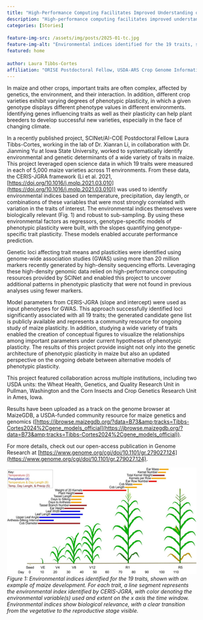 ```yaml
---
title: "High-Performance Computing Facilitates Improved Understanding of Phenotypic Plasticity in Maize"
description: "High-performance computing facilitates improved understanding of phenotypic plasticity in maize"
categories: [Stories]

feature-img-src: /assets/img/posts/2025-01-tc.jpg
feature-img-alt: "Environmental indices identified for the 19 traits, shown with an example of maize development. For each trait, a line segment represents the environmental index identified by CERIS-JGRA, with color denoting the environmental variable(s) used and extent on the x axis the time window. Environmental indices show biological relevance, with a clear transition from the vegetative to the reproductive stage visible."
featured: home

author: Laura Tibbs-Cortes
affiliation: "ORISE Postdoctoral Fellow, USDA-ARS Crop Genome Informatics Laboratory, Ames, IA"
---
```


In maize and other crops, important traits are often complex, affected by genetics, the environment, and their interaction. In addition, different crop varieties exhibit varying degrees of phenotypic plasticity, in which a given genotype displays different phenotype values in different environments.<!--excerpt--> Identifying genes influencing traits as well as their plasticity can help plant breeders to develop successful new varieties, especially in the face of changing climate.

In a recently published project, SCINet/AI-COE Postdoctoral Fellow Laura Tibbs-Cortes, working in the lab of Dr. Xianran Li, in collaboration with Dr. Jianming Yu at Iowa State University, worked to systematically identify environmental and genetic determinants of a wide variety of traits in maize. This project leveraged open science data in which 19 traits were measured in each of 5,000 maize varieties across 11 environments. From these data, the CERIS-JGRA framework (Li et al. 2021, [https://doi.org/10.1016/j.molp.2021.03.010](https://doi.org/10.1016/j.molp.2021.03.010)) was used to identify environmental indices based on temperature, precipitation, day length, or combinations of these variables that were most strongly correlated with variation in the traits of interest. The environmental indices themselves were biologically relevant (Fig. 1) and robust to sub-sampling. By using these environmental factors as regressors, genotype-specific models of phenotypic plasticity were built, with the slopes quantifying genotype-specific trait plasticity. These models enabled accurate performance prediction.

Genetic loci affecting trait means and plasticities were identified using genome-wide association studies (GWAS) using more than 20 million markers recently generated by high-density sequencing efforts. Leveraging these high-density genomic data relied on high-performance computing resources provided by SCINet and enabled this project to uncover additional patterns in phenotypic plasticity that were not found in previous analyses using fewer markers.

Model parameters from CERIS-JGRA (slope and intercept) were used as input phenotypes for GWAS. This approach successfully identified loci significantly associated with all 19 traits; the generated candidate gene list is publicly available and represents a community resource for ongoing study of maize plasticity. In addition, studying a wide variety of traits enabled the creation of conceptual figures to visualize the relationships among important parameters under current hypotheses of phenotypic plasticity. The results of this project provide insight not only into the genetic architecture of phenotypic plasticity in maize but also an updated perspective on the ongoing debate between alternative models of phenotypic plasticity.

This project featured collaboration across multiple institutions, including two USDA units: the Wheat Health, Genetics, and Quality Research Unit in Pullman, Washington and the Corn Insects and Crop Genetics Research Unit in Ames, Iowa.  

Results have been uploaded as a track on the genome browser at MaizeGDB, a USDA-funded community resource for maize genetics and genomics ([https://jbrowse.maizegdb.org/?data=B73&amp;tracks=Tibbs-Cortes2024%2Cgene_models_official](https://jbrowse.maizegdb.org/?data=B73&amp;tracks=Tibbs-Cortes2024%2Cgene_models_official)).

For more details, check out our open-access publication in Genome Research at [https://www.genome.org/cgi/doi/10.1101/gr.279027.124](https://www.genome.org/cgi/doi/10.1101/gr.279027.124).
 
![Figure 1](/assets/img/posts/2025-01-tc.jpg)
*Figure 1: Environmental indices identified for the 19 traits, shown with an example of maize development. For each trait, a line segment represents the environmental index identified by CERIS-JGRA, with color denoting the environmental variable(s) used and extent on the x axis the time window. Environmental indices show biological relevance, with a clear transition from the vegetative to the reproductive stage visible.*
